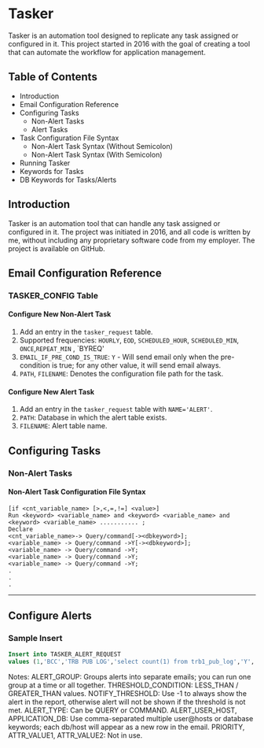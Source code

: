 # Tasker

Tasker is an automation tool designed to replicate any task assigned or configured in it. This project started in 2016 with the goal of creating a tool that can automate the workflow for application management.

## Table of Contents

- Introduction
- Email Configuration Reference
- Configuring Tasks
  - Non-Alert Tasks
  - Alert Tasks
- Task Configuration File Syntax
  - Non-Alert Task Syntax (Without Semicolon)
  - Non-Alert Task Syntax (With Semicolon)
- Running Tasker
- Keywords for Tasks
- DB Keywords for Tasks/Alerts

## Introduction

Tasker is an automation tool that can handle any task assigned or configured in it. The project was initiated in 2016, and all code is written by me, without including any proprietary software code from my employer. The project is available on GitHub.

## Email Configuration Reference

### TASKER_CONFIG Table

#### Configure New Non-Alert Task

1. Add an entry in the `tasker_request` table.
2. Supported frequencies: `HOURLY`, `EOD`, `SCHEDULED_HOUR`, `SCHEDULED_MIN`, `ONCE`,`REPEAT_MIN` , `BYREQ'
3. `EMAIL_IF_PRE_COND_IS_TRUE`: `Y` - Will send email only when the pre-condition is true; for any other value, it will send email always.
4. `PATH`, `FILENAME`: Denotes the configuration file path for the task.

#### Configure New Alert Task

1. Add an entry in the `tasker_request` table with `NAME='ALERT'`.
2. `PATH`: Database in which the alert table exists.
3. `FILENAME`: Alert table name.

## Configuring Tasks

### Non-Alert Tasks

#### Non-Alert Task Configuration File Syntax 

```plaintext
[if <cnt_variable_name> [>,<,=,!=] <value>]
Run <keyword> <variable_name> and <keyword> <variable_name> and <keyword> <variable_name> ........... ;
Declare
<cnt_variable_name>-> Query/command[-><dbkeyword>];
<variable_name> -> Query/command ->Y[-><dbkeyword>];
<variable_name> -> Query/command ->Y;
<variable_name> -> Query/command ->Y;
<variable_name> -> Query/command ->Y;
.
.
.
```


---

## Configure Alerts

### Sample Insert
```sql
Insert into TASKER_ALERT_REQUEST 
values (1,'BCC','TRB PUB LOG','select count(1) from trb1_pub_log','Y','GREATER_THAN',-1,200,500,'QUERY',null,'abpapp',1,null,null);
```
Notes:
ALERT_GROUP: Groups alerts into separate emails; you can run one group at a time or all together.
THRESHOLD_CONDITION: LESS_THAN / GREATER_THAN values.
NOTIFY_THRESHOLD: Use -1 to always show the alert in the report, otherwise alert will not be shown if the threshold is not met.
ALERT_TYPE: Can be QUERY or COMMAND.
ALERT_USER_HOST, APPLICATION_DB: Use comma-separated multiple user@hosts or database keywords; each db/host will appear as a new row in the email.
PRIORITY, ATTR_VALUE1, ATTR_VALUE2: Not in use.
